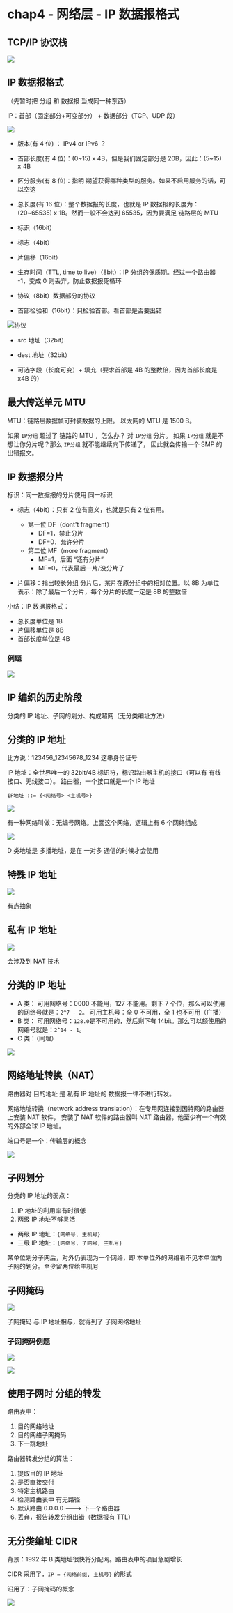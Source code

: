 # chap4 - 网络层 - IP 数据报格式

## TCP/IP 协议栈

![](image/2024-02-25-12-23-13.png)

## IP 数据报格式

（先暂时把 分组 和 数据报 当成同一种东西）

IP：首部（固定部分+可变部分） + 数据部分（TCP、UDP 段）

![](image/2024-02-25-12-24-39.png)

- 版本(有 4 位) ： IPv4 or IPv6 ？
- 首部长度(有 4 位)：(0~15) x 4B，但是我们固定部分是 20B，因此：(5~15) x 4B
- 区分服务(有 8 位)：指明 期望获得哪种类型的服务。如果不启用服务的话，可以空这
- 总长度(有 16 位)：整个数据报的长度，也就是 IP 数据报的长度为：(20~65535) x 1B。然而一般不会达到 65535，因为要满足 链路层的 MTU

- 标识（16bit）
- 标志（4bit）
- 片偏移（16bit）

- 生存时间（TTL, time to live）（8bit）：IP 分组的保质期。经过一个路由器 -1，变成 0 则丢弃。防止数据报死循环
- 协议（8bit）数据部分的协议
- 首部检验和（16bit）：只检验首部。看首部是否要出错

![协议](image/2024-02-25-12-33-50.png)

- src 地址（32bit）
- dest 地址（32bit）

- 可选字段（长度可变）+ 填充（要求首部是 4B 的整数倍，因为首部长度是 x4B 的）

## 最大传送单元 MTU

MTU：链路层数据帧可封装数据的上限。
以太网的 MTU 是 1500 B。

如果 `IP分组` 超过了 链路的 MTU ，怎么办？ 对 `IP分组` 分片。
如果 `IP分组` 就是不想让你分片呢？那么 `IP分组` 就不能继续向下传递了，
因此就会传输一个 SMP 的出错报文。

## IP 数据报分片

标识：同一数据报的分片使用 同一标识

- 标志（4bit）：只有 2 位有意义，也就是只有 2 位有用。

  - 第一位 DF（dont't fragment）
    - DF=1，禁止分片
    - DF=0，允许分片
  - 第二位 MF（more fragment）
    - MF=1，后面 “还有分片”
    - MF=0，代表最后一片/没分片了

- 片偏移：指出较长分组 分片后，某片在原分组中的相对位置。以 8B 为单位
  表示：除了最后一个分片，每个分片的长度一定是 8B 的整数倍

小结：IP 数据报格式：

- 总长度单位是 1B
- 片偏移单位是 8B
- 首部长度单位是 4B

### 例题

![](image/2024-02-25-14-39-01.png)

## IP 编织的历史阶段

分类的 IP 地址、子网的划分、构成超网（无分类编址方法）

## 分类的 IP 地址

比方说：123456_12345678_1234 这串身份证号

IP 地址：全世界唯一的 32bit/4B 标识符，标识路由器主机的接口（可以有 有线接口、无线接口）。
路由器，一个接口就是一个 IP 地址

`IP地址 ::= {<网络号> <主机号>}`

![](image/2024-02-25-14-54-53.png)

有一种网络叫做：无编号网络。上面这个网络，逻辑上有 6 个网络组成

![](image/2024-02-25-14-58-16.png)

D 类地址是 多播地址，是在 一对多 通信的时候才会使用

## 特殊 IP 地址

![](image/2024-02-25-15-02-46.png)

有点抽象

## 私有 IP 地址

![](image/2024-02-25-15-03-30.png)

会涉及到 NAT 技术

## 分类的 IP 地址

- A 类：
  可用网络号：0000 不能用，127 不能用。剩下 7 个位，那么可以使用的网络号就是：`2^7 - 2`。
  可用主机号：全 0 不可用，全 1 也不可用（广播）
- B 类：
  可用网络号：`128.0`是不可用的，然后剩下有 14bit。那么可以额使用的网络号就是：`2^14 - 1`。
- C 类：（同理）

![](image/2024-02-25-15-10-21.png)

## 网络地址转换（NAT）

路由器对 目的地址 是 私有 IP 地址的 数据报一律不进行转发。

网络地址转换（network address translation）：在专用网连接到因特网的路由器上安装 NAT 软件，
安装了 NAT 软件的路由器叫 NAT 路由器，他至少有一个有效的外部全球 IP 地址。

端口号是一个：传输层的概念

![](image/2024-02-25-15-15-33.png)

## 子网划分

分类的 IP 地址的弱点：

1. IP 地址的利用率有时很低
2. 两级 IP 地址不够灵活

- 两级 IP 地址：`{网络号, 主机号}`
- 三级 IP 地址：`{网络号, 子网号, 主机号}`

某单位划分子网后，对外仍表现为一个网络，即 本单位外的网络看不见本单位内子网的划分。至少留两位给主机号

## 子网掩码

![](image/2024-02-25-15-22-49.png)

子网掩码 与 IP 地址相与，就得到了 子网网络地址

### 子网掩码例题

![](image/2024-02-25-15-27-31.png)

![](image/2024-02-25-15-30-55.png)

## 使用子网时 分组的转发

路由表中：

1. 目的网络地址
2. 目的网络子网掩码
3. 下一跳地址

路由器转发分组的算法：

1. 提取目的 IP 地址
2. 是否直接交付
3. 特定主机路由
4. 检测路由表中 有无路径
5. 默认路由 0.0.0.0 ---> 下一个路由器
6. 丢弃，报告转发分组出错（数据报有 TTL）

## 无分类编址 CIDR

背景：1992 年 B 类地址很快将分配网。路由表中的项目急剧增长

CIDR 采用了，`IP = {网络前缀, 主机号}` 的形式

沿用了：子网掩码的概念

![](image/2024-02-25-15-41-23.png)
